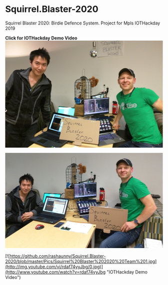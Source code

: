 # Squirrel.Blaster-2020
Squirrel Blaster 2020: Birdie Defence System.  Project for Mpls IOTHackday 2019

**Click for IOTHackday Demo Video**
[![Video](https://github.com/rashaunny/Squirrel.Blaster-2020/blob/master/Pics/Squirrel%20Blaster%202020%20Team%201.jpg)](http://www.youtube.com/watch?v=rdaf74yyJbg "IOTHackday Demo Video")

![Image2](https://github.com/rashaunny/Squirrel.Blaster-2020/blob/master/Pics/Squirrel%20Blaster%202020%20Team%202.jpg)

[![https://github.com/rashaunny/Squirrel.Blaster-2020/blob/master/Pics/Squirrel%20Blaster%202020%20Team%201.jpg](http://img.youtube.com/vi/rdaf74yyJbg/0.jpg)](http://www.youtube.com/watch?v=rdaf74yyJbg "IOTHackday Demo Video")
